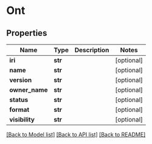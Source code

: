 # Ont

## Properties
Name | Type | Description | Notes
------------ | ------------- | ------------- | -------------
**iri** | **str** |  | [optional] 
**name** | **str** |  | [optional] 
**version** | **str** |  | [optional] 
**owner_name** | **str** |  | [optional] 
**status** | **str** |  | [optional] 
**format** | **str** |  | [optional] 
**visibility** | **str** |  | [optional] 

[[Back to Model list]](../README.md#documentation-for-models) [[Back to API list]](../README.md#documentation-for-api-endpoints) [[Back to README]](../README.md)


